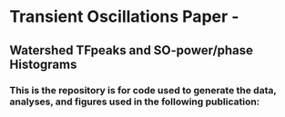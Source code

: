 # Transient Oscillations Paper - 
## Watershed TFpeaks and SO-power/phase Histograms


### This is the repository is for code used to generate the data, analyses, and figures used in the following publication:

